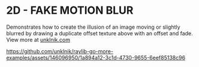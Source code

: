 
# 2D - FAKE MOTION BLUR
Demonstrates how to create the illusion of an image moving or slightly blurred by drawing a duplicate offset texture above with an offset and fade. View more at [unklnik.com](https://unklnik.com/)

https://github.com/unklnik/raylib-go-more-examples/assets/146096950/1a894a12-3c1d-4730-9655-6eef85138c96
